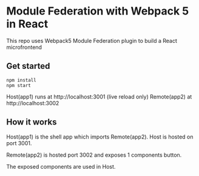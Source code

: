 # Module Federation with Webpack 5 in React

This repo uses Webpack5 Module Federation plugin to build a React microfrontend

## Get started

```shell
npm install
npm start
```

Host(app1) runs at http://localhost:3001 (live reload only)
Remote(app2) at http://localhost:3002

## How it works

Host(app1) is the shell app which imports Remote(app2). Host is hosted on port 3001.

Remote(app2) is hosted port 3002 and exposes 1 components button.

The exposed components are used in Host.
